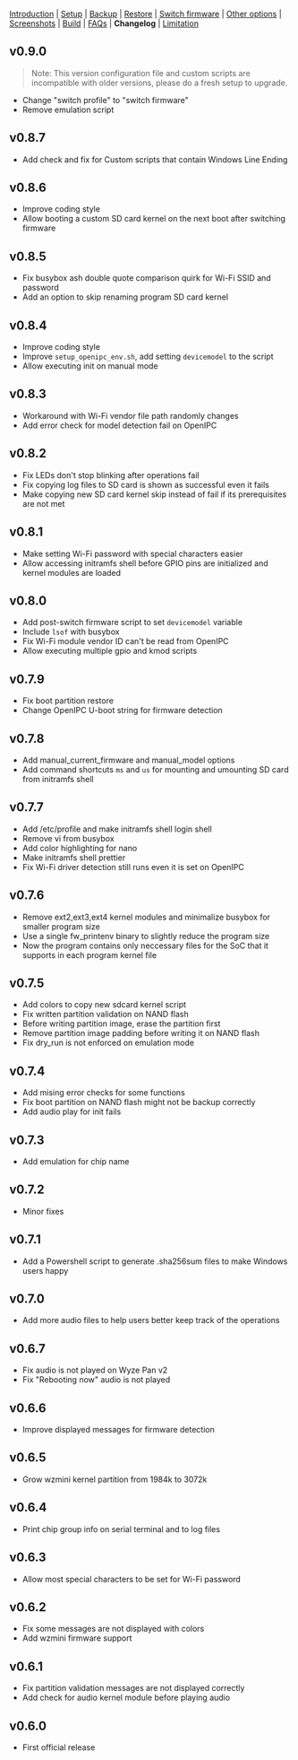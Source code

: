 [Introduction](README.md) | [Setup](README_setup.md) | [Backup](README_backup.md) | [Restore](README_restore.md) | [Switch firmware](README_switch_firmware.md) | [Other options](README_other_options.md) | [Screenshots](README_screenshots.md) | [Build](README_build.md) | [FAQs](README_FAQs.md) | **Changelog** | [Limitation](Limitation.md)

## v0.9.0

> Note: This version configuration file and custom scripts are incompatible with older versions, please do a fresh setup to upgrade.

- Change "switch profile" to "switch firmware"
- Remove emulation script

## v0.8.7

- Add check and fix for Custom scripts that contain Windows Line Ending

## v0.8.6

- Improve coding style
- Allow booting a custom SD card kernel on the next boot after switching firmware

## v0.8.5

- Fix busybox ash double quote comparison quirk for Wi-Fi SSID and password
- Add an option to skip renaming program SD card kernel

## v0.8.4

- Improve coding style
- Improve `setup_openipc_env.sh`, add setting `devicemodel` to the script
- Allow executing init on manual mode

## v0.8.3

- Workaround with Wi-Fi vendor file path randomly changes
- Add error check for model detection fail on OpenIPC

## v0.8.2

- Fix LEDs don't stop blinking after operations fail
- Fix copying log files to SD card is shown as successful even it fails
- Make copying new SD card kernel skip instead of fail if its prerequisites are not met

## v0.8.1

- Make setting Wi-Fi password with special characters easier
- Allow accessing initramfs shell before GPIO pins are initialized and kernel modules are loaded

## v0.8.0

- Add post-switch firmware script to set `devicemodel` variable
- Include `lsof` with busybox
- Fix Wi-Fi module vendor ID can't be read from OpenIPC
- Allow executing multiple gpio and kmod scripts 

## v0.7.9

- Fix boot partition restore
- Change OpenIPC U-boot string for firmware detection

## v0.7.8

- Add manual_current_firmware and manual_model options
- Add command shortcuts `ms` and `us` for mounting and umounting SD card from initramfs shell

## v0.7.7

- Add /etc/profile and make initramfs shell login shell
- Remove vi from busybox
- Add color highlighting for nano
- Make initramfs shell prettier
- Fix Wi-Fi driver detection still runs even it is set on OpenIPC

## v0.7.6

- Remove ext2,ext3,ext4 kernel modules and minimalize busybox for smaller program size
- Use a single fw_printenv binary to slightly reduce the program size
- Now the program contains only neccessary files for the SoC that it supports in each program kernel file

## v0.7.5

- Add colors to copy new sdcard kernel script 
- Fix written partition validation on NAND flash
- Before writing partition image, erase the partition first
- Remove partition image padding before writing it on NAND flash
- Fix dry_run is not enforced on emulation mode

## v0.7.4

- Add mising error checks for some functions
- Fix boot partition on NAND flash might not be backup correctly
- Add audio play for init fails

## v0.7.3

- Add emulation for chip name

## v0.7.2

- Minor fixes

## v0.7.1

- Add a Powershell script to generate .sha256sum files to make Windows users happy

## v0.7.0

- Add more audio files to help users better keep track of the operations

## v0.6.7

- Fix audio is not played on Wyze Pan v2
- Fix "Rebooting now" audio is not played

## v0.6.6

- Improve displayed messages for firmware detection

## v0.6.5

- Grow wzmini kernel partition from 1984k to 3072k

## v0.6.4

- Print chip group info on serial terminal and to log files

## v0.6.3

- Allow most special characters to be set for Wi-Fi password

## v0.6.2

- Fix some messages are not displayed with colors
- Add wzmini firmware support

## v0.6.1

- Fix partition validation messages are not displayed correctly
- Add check for audio kernel module before playing audio

## v0.6.0

- First official release
